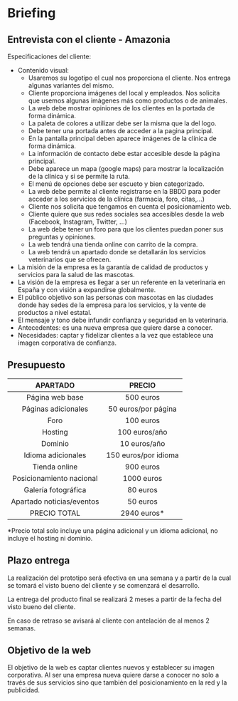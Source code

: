 # Briefing
## Entrevista con el cliente - Amazonia

Especificaciones del cliente: 

- Contenido visual:
	- Usaremos su logotipo el cual nos proporciona el cliente. Nos entrega algunas 		variantes del mismo.
	- Cliente proporciona imágenes del local y empleados. Nos solicita que usemos algunas imágenes más como productos o de animales.
	- La web debe mostrar opiniones de los clientes en la portada de forma dinámica.
	- La paleta de colores a utilizar debe ser la misma que la del logo.
	- Debe tener una portada antes de acceder a la pagina principal.
	- En la pantalla principal deben aparece imágenes de la clínica de forma dinámica.
	- La información de contacto debe estar accesible desde la página principal.
	- Debe aparece un mapa (google maps) para mostrar la localización de la clínica y si se permite la ruta.
	- El menú de opciones debe ser escueto y bien categorizado.
	- La web debe permite al cliente registrarse en la BBDD para poder acceder a los servicios 
	de la clínica (farmacia, foro, citas,...)
	- Cliente nos solicita que tengamos en cuenta el posicionamiento web.
	- Cliente quiere que sus redes sociales sea accesibles desde la web (Facebook, Instagram, Twitter, ...)
	- La web debe tener un foro para que los clientes puedan poner sus preguntas y opiniones.
	- La web tendrá una tienda online con carrito de la compra.
	- La web tendrá un apartado donde se detallarán los servicios veterinarios que se ofrecen.
- La misión de la empresa es la garantía de calidad de productos y servicios para la salud de las mascotas.
- La visión de la empresa es llegar a ser un referente en la veterinaria en España y con visión a expandirse globalmente.
- El público objetivo son las personas con mascotas en las ciudades donde hay sedes de la empresa para los servicios, y la vente de productos a nivel estatal.
- El mensaje y tono debe infundir confianza y seguridad en la veterinaria.
- Antecedentes: es una nueva empresa que quiere darse a conocer.
- Necesidades: captar y fidelizar clientes a la vez que establece una imagen corporativa de confianza.

## Presupuesto

APARTADO | PRECIO
:---:|:---:
Página web base| 500 euros
Páginas adicionales| 50 euros/por página
Foro| 100 euros
Hosting | 100 euros/año
Dominio| 10 euros/año
Idioma adicionales| 150 euros/por idioma
Tienda online| 900 euros
Posicionamiento nacional | 1000 euros
Galería fotográfica | 80 euros
Apartado noticias/eventos | 50 euros
PRECIO TOTAL |2940 euros*

\*Precio total solo incluye una página adicional y un idioma adicional, no incluye el hosting ni dominio. 



## Plazo entrega

La realización del prototipo será efectiva en una semana y a partir de la cual se tomará el visto bueno del cliente y se comenzará el desarrollo.

La entrega del producto final se realizará 2 meses a partir de la fecha del visto bueno del cliente.

En caso de retraso se avisará al cliente con antelación de al menos 2 semanas.

## Objetivo de la web

El objetivo de la web es captar clientes nuevos y establecer su imagen corporativa. Al ser una empresa nueva quiere darse a conocer no solo a través de sus servicios sino que también del posicionamiento en la red y la publicidad.